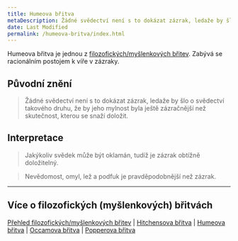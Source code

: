 ```yaml
---
title: Humeova břitva
metaDescription: Žádné svědectví není s to dokázat zázrak, ledaže by šlo o svědectví takového druhu, že by jeho mylnost byla ještě zázračnější než skutečnost, kterou se snaží doložit.
date: Last Modified 
permalink: /humeova-britva/index.html
---
```

Humeova břitva je jednou z [filozofických/myšlenkových břitev](/filozoficke-myslenkove-britvy/). Zabývá se racionálním postojem k víře v zázraky.

## Původní znění
> Žádné svědectví není s to dokázat zázrak, ledaže by šlo o svědectví takového druhu, že by jeho mylnost byla ještě zázračnější než skutečnost, kterou se snaží doložit.

## Interpretace
> Jakýkoliv svědek může být oklamán, tudíž je zázrak obtížně doložitelný.

> Nevědomost, omyl, lež a podfuk je pravděpodobnější než zázrak. 

---

## Více o filozofických (myšlenkových) břitvách
[Přehled filozofických/myšlenkových břitev](/filozoficke-myslenkove-britvy/) | [Hitchensova břitva](/hitchensova-britva/) | [Humeova břitva](/humeova-britva/) | [Occamova břitva](/occamova-britva/) | [Popperova břitva](/popperova-britva/)